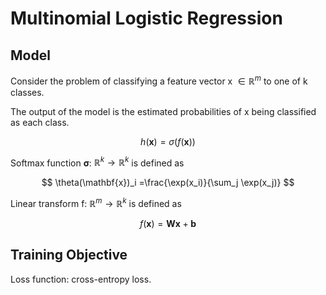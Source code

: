 # Multinomial Logistic Regression

## Model

Consider the problem of classifying a feature vector x $\in \mathbb{R}^m$ to one of k classes.

The output of the model is the estimated probabilities of x being classified as each class.

$$
h(\mathbf{x}) = \sigma(f(\mathbf{x}))
$$

Softmax function **σ**: $\mathbb{R}^k \rightarrow \mathbb{R}^k$ is defined as

$$
\theta(\mathbf{x})_i =\frac{\exp(x_i)}{\sum_j \exp(x_j)}
$$

Linear transform f: $\mathbb{R}^m \rightarrow \mathbb{R}^k$ is defined as

$$
f(\mathbf{x})=\mathbf{W}\mathbf{x} + \mathbf{b}
$$

## Training Objective

Loss function: cross-entropy loss.

